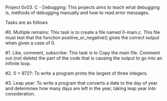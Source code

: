 Project 0x03. C - Debugging: This projects aims to teach what debugging is, methods of debugging manually and how to read error messages.

Tasks are as follows

#0. Multiple remains: This task is to create a file named 0-main.c. This file must test that the function positive_or_negative() gives the correct output when given a case of 0.

#1. Like, comment, subscribe: This task is to Copy the main file. Comment out (not delete) the part of the code that is causing the output to go into an infinite loop.

#2. 0 > 972?: To write a program prints the largest of three integers. 

#3. Leap year: To write a program that converts a date to the day of year and determines how many days are left in the year, taking leap year into consideration.
